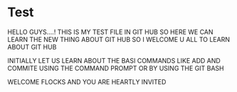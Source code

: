 # Test
HELLO GUYS....! THIS IS MY TEST FILE IN GIT HUB SO HERE WE CAN LEARN THE NEW THING ABOUT GIT HUB SO I WELCOME U ALL TO LEARN ABOUT GIT HUB

INITIALLY LET US LEARN ABOUT THE BASI COMMANDS LIKE ADD AND COMMITE USING THE COMMAND PROMPT OR BY USING THE GIT BASH


WELCOME FLOCKS AND YOU ARE HEARTLY INVITED